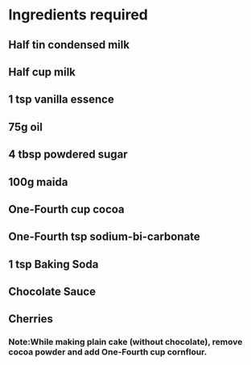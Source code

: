 # Ingredients required

## Half tin condensed milk
## Half cup milk
## 1 tsp vanilla essence
## 75g oil 
## 4 tbsp powdered sugar
## 100g maida
## One-Fourth cup cocoa 
## One-Fourth tsp sodium-bi-carbonate
## 1 tsp Baking Soda
## Chocolate Sauce
## Cherries

### Note:While making plain cake (without chocolate), remove cocoa powder and add One-Fourth cup cornflour.
